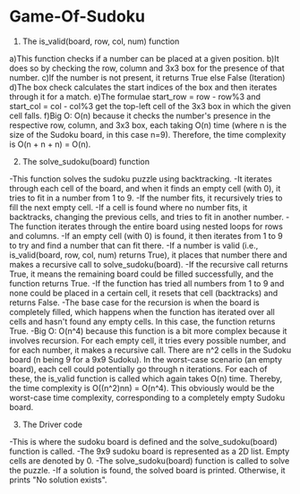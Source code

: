 # Game-Of-Sudoku

1. The is_valid(board, row, col, num) function

a)This function checks if a number can be placed at a given position. 
b)It does so by checking the row, column and 3x3 box for the presence of that number. 
c)If the number is not present, it returns True else False (Iteration)
d)The box check calculates the start indices of the box and then iterates through it for a match. 
e)The formulae start_row = row - row%3 and start_col = col - col%3 get the top-left cell of the 3x3 box in which the given cell falls.
f)Big O: O(n) because it checks the number's presence in the respective row, column, and 3x3 box, each taking O(n) time (where n is the size of the Sudoku board, in this case n=9). Therefore, the time complexity is O(n + n + n) = O(n). 

2. The solve_sudoku(board) function
   
-This function solves the sudoku puzzle using backtracking.
-It iterates through each cell of the board, and when it finds an empty cell (with 0), it tries to fit in a number from 1 to 9.
-If the number fits, it recursively tries to fill the next empty cell. 
-If a cell is found where no number fits, it backtracks, changing the previous cells, and tries to fit in another number.
-The function iterates through the entire board using nested loops for rows and columns. 
-If an empty cell (with 0) is found, it then iterates from 1 to 9 to try and find a number that can fit there.
-If a number is valid (i.e., is_valid(board, row, col, num) returns True), it places that number there and makes a recursive call to solve_sudoku(board).
-If the recursive call returns True, it means the remaining board could be filled successfully, and the function returns True.
-If the function has tried all numbers from 1 to 9 and none could be placed in a certain cell, it resets that cell (backtracks) and returns False.
-The base case for the recursion is when the board is completely filled, which happens when the function has iterated over all cells and hasn't found any empty cells. In this case, the function returns True.
-Big O: O(n^4) because this function is a bit more complex because it involves recursion. For each empty cell, it tries every possible number, and for each number, it makes a recursive call. There are n^2 cells in the Sudoku board (n being 9 for a 9x9 Sudoku). In the worst-case scenario (an empty board), each cell could potentially go through n iterations. For each of these, the is_valid function is called which again takes O(n) time. Thereby, the time complexity is O((n^2)nn) = O(n^4). This obviously would be the worst-case time complexity, corresponding to a completely empty Sudoku board.

3. The Driver code
   
-This is where the sudoku board is defined and the solve_sudoku(board) function is called.
-The 9x9 sudoku board is represented as a 2D list. Empty cells are denoted by 0.
-The solve_sudoku(board) function is called to solve the puzzle. 
-If a solution is found, the solved board is printed. Otherwise, it prints "No solution exists".
